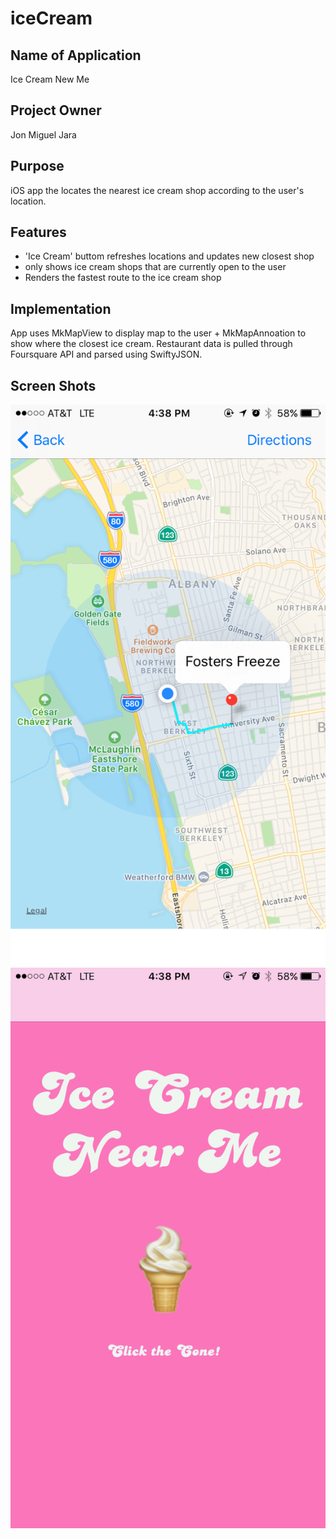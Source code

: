 # iceCream





## Name of Application
Ice Cream New Me
## Project Owner
Jon Miguel Jara
## Purpose
iOS app the locates the nearest ice cream shop according to the user's location. 

## Features
* 'Ice Cream' buttom refreshes locations and updates new closest shop
* only shows ice cream shops that are currently open to the user
* Renders the fastest route to the ice cream shop

## Implementation
App uses MkMapView to display map to the user + MkMapAnnoation to show where the closest ice cream. Restaurant data is pulled through Foursquare API and parsed using SwiftyJSON. 


## Screen Shots

![alt text](img/IceCreamMap.png)
![alt text](img/newIceCream.png)

